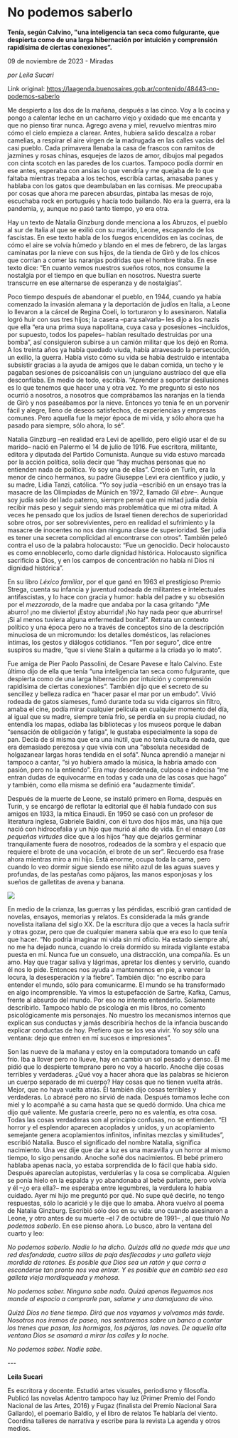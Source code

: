 # No podemos saberlo

**Tenía, según Calvino, "una inteligencia tan seca como fulgurante, que despierta como de una larga hibernación por intuición y comprensión rapidísima de ciertas conexiones”.**

09 de noviembre de 2023 - Miradas

_por Leila Sucari_

Link original: https://laagenda.buenosaires.gob.ar/contenido/48443-no-podemos-saberlo



Me despierto a las dos de la mañana, después a las cinco. Voy a la cocina y pongo a calentar leche en un cacharro viejo y oxidado que me encanta y que no pienso tirar nunca. Agrego avena y miel, revuelvo mientras miro cómo el cielo empieza a clarear. Antes, hubiera salido descalza a robar camelias, a respirar el aire virgen de la madrugada en las calles vacías del casi pueblo. Cada primavera llenaba la casa de frascos con ramitos de jazmines y rosas chinas, esquejes de lazos de amor, dibujos mal pegados con cinta scotch en las paredes de los cuartos. Tampoco podía dormir en ese antes, esperaba con ansias lo que vendría y me quejaba de lo que faltaba mientras trepaba a los techos, escribía cartas, amasaba panes y hablaba con los gatos que deambulaban en las cornisas. Me preocupaba por cosas que ahora me parecen absurdas, pintaba las mesas de rojo, escuchaba rock en portugués y hacía todo bailando. No era la guerra, era la pandemia, y, aunque no pasó tanto tiempo, yo era otra.




Hay un texto de Natalia Ginzburg donde menciona a los Abruzos, el pueblo al sur de Italia al que se exilió con su marido, Leone, escapando de los fascistas. En ese texto habla de los fuegos encendidos en las cocinas, de cómo el aire se volvía húmedo y blando en el mes de febrero, de las largas caminatas por la nieve con sus hijos, de la tienda de Girò y de los chicos que corrían a comer las naranjas podridas que el hombre tiraba. En ese texto dice: “En cuanto vemos nuestros sueños rotos, nos consume la nostalgia por el tiempo en que bullían en nosotros. Nuestra suerte transcurre en ese alternarse de esperanza y de nostalgias”.




Poco tiempo después de abandonar el pueblo, en 1944, cuando ya había comenzado la invasión alemana y la deportación de judíos en Italia, a Leone lo llevaron a la cárcel de Regina Coeli, lo torturaron y lo asesinaron. Natalia logró huir con sus tres hijos; la casera –para salvarla– les dijo a los nazis que ella “era una prima suya napolitana, cuya casa y posesiones –incluidos, por supuesto, todos los papeles– habían resultado destruidas por una bomba”, así consiguieron subirse a un camión militar que los dejó en Roma. A los treinta años ya había quedado viuda, había atravesado la persecución, un exilio, la guerra. Había visto cómo su vida se había destruido e intentaba subsistir gracias a la ayuda de amigos que le daban comida, un techo y le pagaban sesiones de psicoanálisis con un junguiano austríaco del que ella desconfiaba. En medio de todo, escribía. “Aprender a soportar desilusiones es lo que tenemos que hacer una y otra vez. Yo me pregunto si esto nos ocurrió a nosotros, a nosotros que comprábamos las naranjas en la tienda de Girò y nos paseábamos por la nieve. Entonces yo tenía fe en un porvenir fácil y alegre, lleno de deseos satisfechos, de experiencias y empresas comunes. Pero aquella fue la mejor época de mi vida, y sólo ahora que ha pasado para siempre, sólo ahora, lo sé”.




Natalia Ginzburg –en realidad era Levi de apellido, pero eligió usar el de su marido– nació en Palermo el 14 de julio de 1916. Fue escritora, militante, editora y diputada del Partido Comunista. Aunque su vida estuvo marcada por la acción política, solía decir que “hay muchas personas que no entienden nada de política. Yo soy una de ellas”. Creció en Turín, era la menor de cinco hermanos, su padre Giuseppe Levi era científico y judío, y su madre, Lidia Tanzi, católica. “Yo soy judía –escribió en un ensayo tras la masacre de las Olimpiadas de Múnich en 1972, llamado *Gli ebre*–. Aunque soy judía solo del lado paterno, siempre pensé que mi mitad judía debía recibir más peso y seguir siendo más problemática que mi otra mitad. A veces he pensado que los judíos de Israel tienen derechos de superioridad sobre otros, por ser sobrevivientes, pero en realidad el sufrimiento y la masacre de inocentes no nos dan ninguna clase de superioridad. Ser judía es tener una secreta complicidad al encontrarse con otros”. También peleó contra el uso de la palabra holocausto: “Fue un genocidio. Decir holocausto es como ennoblecerlo, como darle dignidad histórica. Holocausto significa sacrificio a Dios, y en los campos de concentración no había ni Dios ni dignidad histórica”.




En su libro *Léxico familiar*, por el que ganó en 1963 el prestigioso Premio Strega, cuenta su infancia y juventud rodeada de militantes e intelectuales antifascistas, y lo hace con gracia y humor: habla del padre y su obsesión por el *mezzorado*, de la madre que andaba por la casa gritando “¡Me aburro! ¡no me divierto! ¡Estoy aburrida! ¡No hay nada peor que aburrirse! ¡Si al menos tuviera alguna enfermedad bonita!”. Retrata un contexto político y una época pero no a través de conceptos sino de la descripción minuciosa de un micromundo: los detalles domésticos, las relaciones íntimas, los gestos y diálogos cotidianos. “Ten por seguro”, dice entre suspiros su madre, “que si viene Stalin a quitarme a la criada yo lo mato”.




Fue amiga de Pier Paolo Passolini, de Cesare Pavese e Ítalo Calvino. Este último dijo de ella que tenía “una inteligencia tan seca como fulgurante, que despierta como de una larga hibernación por intuición y comprensión rapidísima de ciertas conexiones”. También dijo que el secreto de su sencillez y belleza radica en “hacer pasar el mar por un embudo”. Vivió rodeada de gatos siameses, fumó durante toda su vida cigarros sin filtro, amaba el cine, podía mirar cualquier película en cualquier momento del día, al igual que su madre, siempre tenía frío, se perdía en su propia ciudad, no entendía los mapas, odiaba las bibliotecas y los museos porque le daban “sensación de obligación y fatiga”, le gustaba especialmente la sopa de pan. Decía de sí misma que era una inútil, que no tenía cultura de nada, que era demasiado perezosa y que vivía con una “absoluta necesidad de holgazanear largas horas tendida en el sofá”. Nunca aprendió a manejar ni tampoco a cantar, “si yo hubiera amado la música, la habría amado con pasión, pero no la entiendo”. Era muy desordenada, culposa e indecisa “me entran dudas de equivocarme en todas y cada una de las cosas que hago” y también, como ella misma se definió era “audazmente tímida”.




Después de la muerte de Leone, se instaló primero en Roma, después en Turín, y se encargó de reflotar la editorial que él había fundado con sus amigos en 1933, la mítica Einaudi. En 1950 se casó con un profesor de literatura inglesa, Gabriele Baldini, con él tuvo dos hijos más, una hija que nació con hidrocefalia y un hijo que murió al año de vida. En el ensayo *Las pequeñas virtudes* dice que a los hijos “hay que dejarlos germinar tranquilamente fuera de nosotros, rodeados de la sombra y el espacio que requiere el brote de una vocación, el brote de un ser”. Recuerdo esa frase ahora mientras miro a mi hijo. Está enorme, ocupa toda la cama, pero cuando lo veo dormir sigue siendo ese niñito azul de las aguas suaves y profundas, de las pestañas como pájaros, las manos esponjosas y los sueños de galletitas de avena y banana.




![](https://cdn.feater.me/files/images/2937166/7eb92ca4-8548-41d4-a2d4-e90b1062192d.jpeg)




En medio de la crianza, las guerras y las pérdidas, escribió gran cantidad de novelas, ensayos, memorias y relatos. Es considerada la más grande novelista italiana del siglo XX. De la escritura dijo que a veces la hacía sufrir y otras gozar, pero que de cualquier manera sabía que era eso lo que tenía que hacer. “No podría imaginar mi vida sin mi oficio. Ha estado siempre ahí, no me ha dejado nunca, cuando lo creía dormido su mirada vigilante estaba puesta en mí. Nunca fue un consuelo, una distracción, una compañía. Es un amo. Hay que tragar saliva y lágrimas, apretar los dientes y servirlo, cuando él nos lo pide. Entonces nos ayuda a mantenernos en pie, a vencer la locura, la desesperación y la fiebre”. También dijo: “no escribo para entender el mundo, sólo para comunicarme. El mundo se ha transformado en algo incomprensible. Ya vimos la estupefacción de Sartre, Kafka, Camus, frente al absurdo del mundo. Por eso no intento entenderlo. Solamente describirlo. Tampoco hablo de psicología en mis libros, no comento psicológicamente mis personajes. No muestro los mecanismos internos que explican sus conductas y jamás describiría hechos de la infancia buscando explicar conductas de hoy. Prefiero que se los vea vivir. Yo soy sólo una ventana: dejo que entren en mí sucesos e impresiones”.




Son las nueve de la mañana y estoy en la computadora tomando un café frío. Iba a llover pero no llueve, hay en cambio un sol pesado y denso. Él me pidió que lo despierte temprano pero no voy a hacerlo. Anoche dije cosas terribles y verdaderas. ¿Qué voy a hacer ahora que las palabras se hicieron un cuerpo separado de mi cuerpo? Hay cosas que no tienen vuelta atrás. Mejor, que no haya vuelta atrás. Él también dijo cosas terribles y verdaderas. Lo abracé pero no sirvió de nada. Después tomamos leche con miel y lo acompañé a su cama hasta que se quedó dormido. Una chica me dijo qué valiente. Me gustaría creerle, pero no es valentía, es otra cosa. Todas las cosas verdaderas son al principio confusas, no se entienden. “El horror y el esplendor aparecen acoplados y unidos, y un acoplamiento semejante genera acoplamientos infinitos, infinitas mezclas y similitudes”, escribió Natalia. Busco el significado del nombre Natalia, significa nacimiento. Una vez dije que dar a luz es una maravilla y un horror al mismo tiempo, lo sigo pensando. Anoche soñé dos nacimientos. El bebé primero hablaba apenas nacía, yo estaba sorprendida de lo fácil que había sido. Después aparecían autopistas, verdulerías y la cosa se complicaba. Alguien se ponía hielo en la espalda y yo abandonaba al bebé parlante, pero volvía y él –¿o era ella?– me esperaba entre legumbres, la verdulera lo había cuidado. Ayer mi hijo me preguntó por qué. No supe qué decirle, no tengo respuestas, sólo lo acaricié y le dije que lo amaba. Ahora vuelvo al poema de Natalia Ginzburg. Escribió sólo dos en su vida: uno cuando asesinaron a Leone, y otro antes de su muerte –el 7 de octubre de 1991– , al que tituló *No podemos saberlo*. En ese pienso ahora. Lo busco, abro la ventana del cuarto y leo:




*No podemos saberlo. Nadie lo ha dicho.
Quizás allá no quede más que una red desfondada,
cuatro sillas de paja desflecadas y una galleta vieja
mordida de ratones. Es posible que Dios sea un ratón
y que corra a esconderse tan pronto nos vea entrar.
Y es posible que en cambio sea esa galleta vieja
mordisqueada y mohosa.*




*No podemos saber. Ninguno sabe nada.
Quizá apenas lleguemos nos mande al espacio
a comprarle pan, salame y una damajuana de vino.*




*Quizá Dios no tiene tiempo. Dirá que nos vayamos
y volvamos más tarde. Nosotros nos iremos de paseo,
nos sentaremos sobre un banco a contar los trenes que pasan,
las hormigas, los pájaros, las naves. De aquella alta ventana
Dios se asomará a mirar las calles y la noche.*




*No podemos saber. Nadie sabe.*




*---*




**Leila Sucari**




Es escritora y docente. Estudió artes visuales, periodismo y filosofía. Publicó las novelas Adentro tampoco hay luz (Primer Premio del Fondo Nacional de las Artes, 2016) y Fugaz (finalista del Premio Nacional Sara Gallardo), el poemario Baldío, y el libro de relatos Te hablaría del viento. Coordina talleres de narrativa y escribe para la revista La agenda y otros medios.



